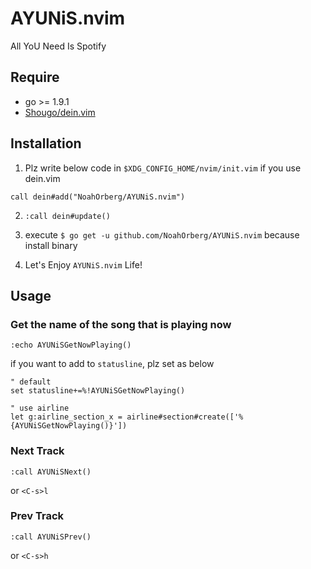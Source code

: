 # AYUNiS.nvim
All YoU Need Is Spotify

## Require
- go >= 1.9.1
- [Shougo/dein.vim](https://github.com/Shougo/dein.vim)

## Installation
1. Plz write below code in `$XDG_CONFIG_HOME/nvim/init.vim` if you use dein.vim
``` vim
call dein#add("NoahOrberg/AYUNiS.nvim")
```

2. `:call dein#update()`

3. execute `$ go get -u github.com/NoahOrberg/AYUNiS.nvim` because install binary

4. Let's Enjoy `AYUNiS.nvim` Life!

## Usage
### Get the name of the song that is playing now
``` vim
:echo AYUNiSGetNowPlaying()
```
if you want to add to `statusline`, plz set as below
``` vim
" default
set statusline+=%!AYUNiSGetNowPlaying()

" use airline
let g:airline_section_x = airline#section#create(['%{AYUNiSGetNowPlaying()}'])
```

### Next Track
```
:call AYUNiSNext()
```
or `<C-s>l`

### Prev Track
```
:call AYUNiSPrev()
```
or `<C-s>h`

